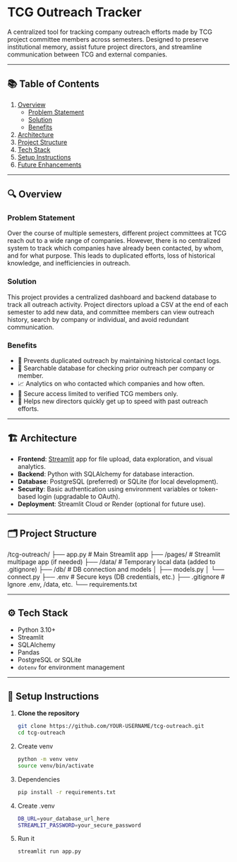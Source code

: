 # TCG Outreach Tracker

A centralized tool for tracking company outreach efforts made by TCG project committee members across semesters. Designed to preserve institutional memory, assist future project directors, and streamline communication between TCG and external companies.

---

## 📚 Table of Contents

1. [Overview](#overview)
   - [Problem Statement](#problem-statement)
   - [Solution](#solution)
   - [Benefits](#benefits)
2. [Architecture](#architecture)
3. [Project Structure](#project-structure)
4. [Tech Stack](#tech-stack)
5. [Setup Instructions](#setup-instructions)
6. [Future Enhancements](#future-enhancements)

---

## 🔍 Overview

### Problem Statement

Over the course of multiple semesters, different project committees at TCG reach out to a wide range of companies. However, there is no centralized system to track which companies have already been contacted, by whom, and for what purpose. This leads to duplicated efforts, loss of historical knowledge, and inefficiencies in outreach.

### Solution

This project provides a centralized dashboard and backend database to track all outreach activity. Project directors upload a CSV at the end of each semester to add new data, and committee members can view outreach history, search by company or individual, and avoid redundant communication.

### Benefits

- 🔁 Prevents duplicated outreach by maintaining historical contact logs.
- 🔎 Searchable database for checking prior outreach per company or member.
- 📈 Analytics on who contacted which companies and how often.
- 🔐 Secure access limited to verified TCG members only.
- 🧠 Helps new directors quickly get up to speed with past outreach efforts.

---

## 🏗️ Architecture

- **Frontend**: [Streamlit](https://streamlit.io/) app for file upload, data exploration, and visual analytics.
- **Backend**: Python with SQLAlchemy for database interaction.
- **Database**: PostgreSQL (preferred) or SQLite (for local development).
- **Security**: Basic authentication using environment variables or token-based login (upgradable to OAuth).
- **Deployment**: Streamlit Cloud or Render (optional for future use).

---

## 🗂 Project Structure

/tcg-outreach/
├── app.py                  # Main Streamlit app
├── /pages/                 # Streamlit multipage app (if needed)
├── /data/                  # Temporary local data (added to .gitignore)
├── /db/                    # DB connection and models
│   ├── models.py
│   └── connect.py
├── .env                    # Secure keys (DB credentials, etc.)
├── .gitignore              # Ignore .env, /data, etc.
└── requirements.txt

---

## ⚙️ Tech Stack

- Python 3.10+
- Streamlit
- SQLAlchemy
- Pandas
- PostgreSQL or SQLite
- `dotenv` for environment management

---

## 🚀 Setup Instructions

1. **Clone the repository**
   ```bash
   git clone https://github.com/YOUR-USERNAME/tcg-outreach.git
   cd tcg-outreach

2. Create venv
    ```bash
    python -m venv venv
    source venv/bin/activate    

3. Dependencies
    ```bash
    pip install -r requirements.txt

4. Create .venv
    ```bash
    DB_URL=your_database_url_here
    STREAMLIT_PASSWORD=your_secure_password

5. Run it
    ```bash
    streamlit run app.py



